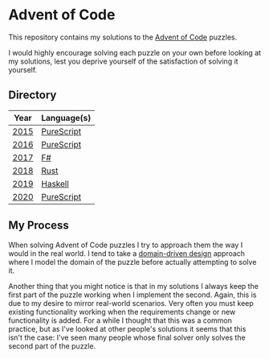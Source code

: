 # Advent of Code

This repository contains my solutions to the [Advent of Code](https://adventofcode.com/) puzzles.

I would highly encourage solving each puzzle on your own before looking at my solutions, lest you deprive yourself of the satisfaction of solving it yourself.

## Directory

| Year           | Language(s)                     |
| -------------- | ------------------------------- |
| [2015](./2015) | [PureScript](./2015/purescript) |
| [2016](./2016) | [PureScript](./2016/purescript) |
| [2017](./2017) | [F#](./2017/fsharp)             |
| [2018](./2018) | [Rust](./2018/rust)             |
| [2019](./2019) | [Haskell](./2019/haskell)       |
| [2020](./2020) | [PureScript](./2020/purescript) |

## My Process

When solving Advent of Code puzzles I try to approach them the way I would in the real world. I tend to take a [domain-driven design](https://en.wikipedia.org/wiki/Domain-driven_design) approach where I model the domain of the puzzle before actually attempting to solve it.

Another thing that you might notice is that in my solutions I always keep the first part of the puzzle working when I implement the second. Again, this is due to my desire to mirror real-world scenarios. Very often you must keep existing functionality working when the requirements change or new functionality is added. For a while I thought that this was a common practice, but as I've looked at other people's solutions it seems that this isn't the case: I've seen many people whose final solver only solves the second part of the puzzle.
